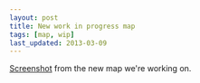 ```yaml
---
layout: post
title: New work in progress map
tags: [map, wip]
last_updated: 2013-03-09
---
```


[Screenshot](http://i.imgur.com/RfOZMfx.jpg) from the new map we're working on.
